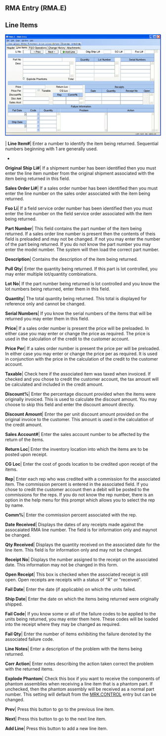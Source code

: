 ## RMA Entry (RMA.E)
<PageHeader />

## Line Items

![](./RMA-E-2.jpg)

| **Line Item#**|  Enter a number to identify the item being returned.
Sequential numbers beginning with 1 are generally used.

-  
**Original Ship Li#**|  If a shipment number has been identified then you must
enter the line item number from the original shipment associated with the item
being returned in this field.

**Sales Order Li#**|  If a sales order number has been identified then you
must enter the line number on the sales order associated with the item being
returned.

**Fso Li**|  If a field service order number has been identified then you must
enter the line number on the field service order associated with the item
being returned.

**Part Number**|  This field contains the part number of the item being
returned. If a sales order line number is present then the contents of theis
field is preloaded and may not be changed. If not you may enter the number of
the part being returned. If you do not know the part number you may enter the
model number. The system will then load the correct part number.

**Description**|  Contains the description of the item being returned.

**Pull Qty**|  Enter the quantity being returned. If this part is lot
controlled, you may enter multiple lot/quantity combinations.

**Lot No**|  If the part number being returned is lot controlled and you know
the lot numbers being returned, enter them in this field.

**Quantity**|  The total quantity being returned. This total is displayed for
reference only and cannot be changed.

**Serial Numbers**|  If you know the serial numbers of the items that will be
returned you may enter them in this field.

**Price**|  If a sales order number is present the price will be preloaded. In
either case you may enter or change the price as required. The price is used
in the calculation of the credit to the customer account.

**Price Per**|  If a sales order number is present the price per will be
preloaded. In either case you may enter or change the price per as required.
It is used in conjunction with the price in the calculation of the credit to
the customer account.

**Taxable**|  Check here if the associated item was taxed when invoiced. If
checked and you chose to credit the customer account, the tax amount will be
calculated and included in the credit amount.

**Discount%**|  Enter the percentage discount provided when the items were
originally invoiced. This is used to calculate the discount amount. You may
choose to skip this field and enter the discount amount directly.

**Discount Amount**|  Enter the per unit discount amount provided on the
original invoice to the customer. This amount is used in the calculation of
the credit amount.

**Sales Account#**|  Enter the sales account number to be affected by the
return of the items.

**Return Loc**|  Enter the inventory location into which the items are to be
posted upon receipt.

**CG Loc**|  Enter the cost of goods location to be credited upon receipt of
the items.

**Rep**|  Enter each rep who was credited with a commission for the associated
item. The commission percent is entered in the associated field. If you chose
to credit the customer account then a debit will be posted to the commissions
for the reps. If you do not know the rep number, there is an option in the
help menu for this prompt which allows you to select the rep by name.

**Comm%**|  Enter the commission percent associated with the rep.

**Date Received**|  Displays the dates of any receipts made against the
assocaiated RMA line number. The field is for information only and maynot be
changed.

**Qty Received**|  Displays the quantity received on the associated date for
the line item. This field is for information only and may not be changed.

**Receipt No**|  Displays the number assigned to the receipt on the associated
date. This information may not be changed in this form.

**Open Receipt**|  This box is checked when the associated receipt is still
open. Open receipts are receipts with a status of "R" or "received".

**Fail Date**|  Enter the date (if applicable) on which the units failed.

**Ship Date**|  Enter the date on which the items being returned were
originally shipped.

**Fail Code**|  If you know some or all of the failure codes to be applied to
the units being returned, you may enter them here. These codes will be loaded
into the receipt where they may be changed as required.

**Fail Qty**|  Enter the number of items exhibiting the failure denoted by the
associated failure code.

**Line Notes**|  Enter a description of the problem with the items being
returned.

**Corr Action**|  Enter notes describing the action taken correct the problem
with the returned items.

**Explode Phantom**|  Check this box if you want to receive the components of
phantom assemblies when receiving a line item that is a phantom part. If
unchecked, then the phantom assembly will be received as a normal part number.
This setting will default from the [MRK.CONTROL](../MRK-CONTROL/README.md) entry but
can be changed.

**Prev**|  Press this button to go to the previous line item.

**Next**|  Press this button to go to the next line item.

**Add Line**|  Press this button to add a new line item.


<badge text= "Version 8.10.57 " vertical="middle" />

<PageFooter />
